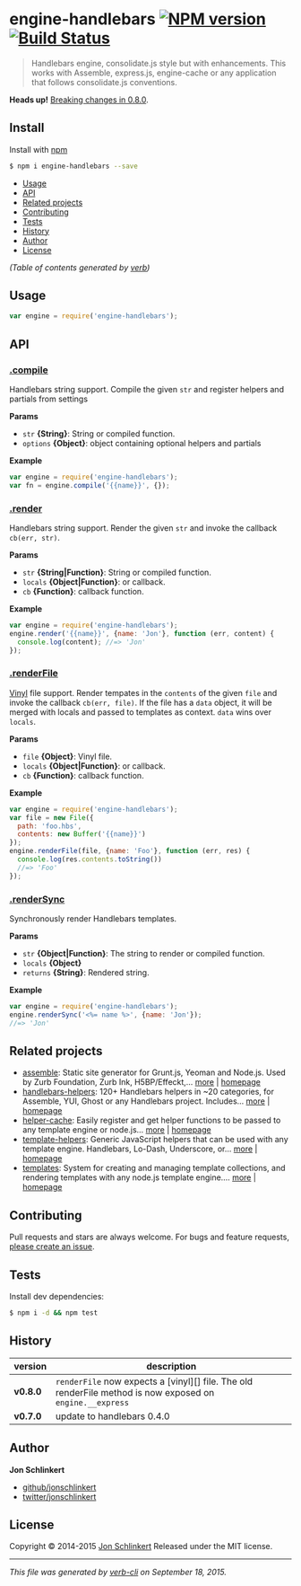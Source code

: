 # engine-handlebars [![NPM version](https://badge.fury.io/js/engine-handlebars.svg)](http://badge.fury.io/js/engine-handlebars)  [![Build Status](https://travis-ci.org/jonschlinkert/engine-handlebars.svg)](https://travis-ci.org/jonschlinkert/engine-handlebars)

> Handlebars engine, consolidate.js style but with enhancements. This works with Assemble, express.js, engine-cache or any application that follows consolidate.js conventions.

**Heads up!** [Breaking changes in 0.8.0](#history).

## Install

Install with [npm](https://www.npmjs.com/)

```sh
$ npm i engine-handlebars --save
```

<!-- toc -->

* [Usage](#usage)
* [API](#api)
* [Related projects](#related-projects)
* [Contributing](#contributing)
* [Tests](#tests)
* [History](#history)
* [Author](#author)
* [License](#license)

_(Table of contents generated by [verb](https://github.com/verbose/verb))_

<!-- tocstop -->

## Usage

```js
var engine = require('engine-handlebars');
```

## API

### [.compile](index.js#L51)

Handlebars string support. Compile the given `str` and register helpers and partials from settings

**Params**

* `str` **{String}**: String or compiled function.
* `options` **{Object}**: object containing optional helpers and partials

**Example**

```js
var engine = require('engine-handlebars');
var fn = engine.compile('{{name}}', {});
```

### [.render](index.js#L80)

Handlebars string support. Render the given `str` and invoke the callback `cb(err, str)`.

**Params**

* `str` **{String|Function}**: String or compiled function.
* `locals` **{Object|Function}**: or callback.
* `cb` **{Function}**: callback function.

**Example**

```js
var engine = require('engine-handlebars');
engine.render('{{name}}', {name: 'Jon'}, function (err, content) {
  console.log(content); //=> 'Jon'
});
```

### [.renderFile](index.js#L121)

[Vinyl](https://www.npmjs.com/package/vinyl) file support. Render tempates in the `contents` of the given `file` and invoke the callback `cb(err, file)`. If the file has a `data` object, it will be merged with locals and passed to templates as context. `data` wins over `locals`.

**Params**

* `file` **{Object}**: Vinyl file.
* `locals` **{Object|Function}**: or callback.
* `cb` **{Function}**: callback function.

**Example**

```js
var engine = require('engine-handlebars');
var file = new File({
  path: 'foo.hbs',
  contents: new Buffer('{{name}}')
});
engine.renderFile(file, {name: 'Foo'}, function (err, res) {
  console.log(res.contents.toString())
  //=> 'Foo'
});
```

### [.renderSync](index.js#L158)

Synchronously render Handlebars templates.

**Params**

* `str` **{Object|Function}**: The string to render or compiled function.
* `locals` **{Object}**
* `returns` **{String}**: Rendered string.

**Example**

```js
var engine = require('engine-handlebars');
engine.renderSync('<%= name %>', {name: 'Jon'});
//=> 'Jon'
```

## Related projects

* [assemble](https://www.npmjs.com/package/assemble): Static site generator for Grunt.js, Yeoman and Node.js. Used by Zurb Foundation, Zurb Ink, H5BP/Effeckt,… [more](https://www.npmjs.com/package/assemble) | [homepage](http://assemble.io)
* [handlebars-helpers](https://www.npmjs.com/package/handlebars-helpers): 120+ Handlebars helpers in ~20 categories, for Assemble, YUI, Ghost or any Handlebars project. Includes… [more](https://www.npmjs.com/package/handlebars-helpers) | [homepage](https://github.com/assemble/handlebars-helpers)
* [helper-cache](https://www.npmjs.com/package/helper-cache): Easily register and get helper functions to be passed to any template engine or node.js… [more](https://www.npmjs.com/package/helper-cache) | [homepage](https://github.com/jonschlinkert/helper-cache)
* [template-helpers](https://www.npmjs.com/package/template-helpers): Generic JavaScript helpers that can be used with any template engine. Handlebars, Lo-Dash, Underscore, or… [more](https://www.npmjs.com/package/template-helpers) | [homepage](https://github.com/jonschlinkert/template-helpers)
* [templates](https://www.npmjs.com/package/templates): System for creating and managing template collections, and rendering templates with any node.js template engine.… [more](https://www.npmjs.com/package/templates) | [homepage](https://github.com/jonschlinkert/templates)

## Contributing

Pull requests and stars are always welcome. For bugs and feature requests, [please create an issue](https://github.com/jonschlinkert/engine-handlebars/issues/new).

## Tests

Install dev dependencies:

```sh
$ npm i -d && npm test
```

## History

| **version** | **description** |
| --- | --- |
| **v0.8.0** | `renderFile` now expects a [vinyl][] file. The old renderFile method is now exposed on `engine.__express` |
| **v0.7.0** | update to handlebars  0.4.0 |

## Author

**Jon Schlinkert**

+ [github/jonschlinkert](https://github.com/jonschlinkert)
+ [twitter/jonschlinkert](http://twitter.com/jonschlinkert)

## License

Copyright © 2014-2015 [Jon Schlinkert](https://github.com/jonschlinkert)
Released under the MIT license.

***

_This file was generated by [verb-cli](https://github.com/assemble/verb-cli) on September 18, 2015._
